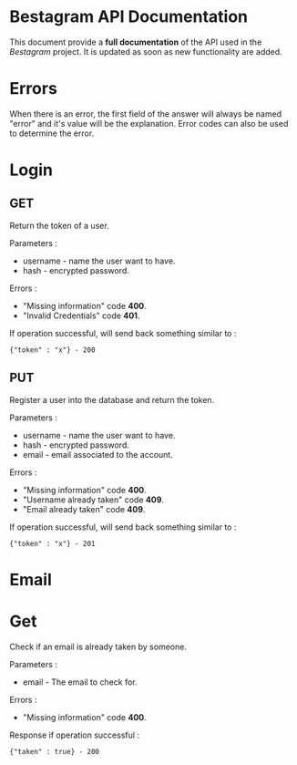 # Bestagram API Documentation
This document provide a **full documentation** of the API used in the *Bestagram* project. It is updated as soon as new functionality are added.

# Errors
When there is an error, the first field of the answer will always be named "error" and it's value will be the explanation. Error codes can also be used to determine the error.

# Login
## GET
Return the token of a user. 

Parameters : 
 - username - name the user want to have.
 - hash - encrypted password.
 
Errors : 
 - "Missing information" code **400**.
 - "Invalid Credentials" code **401**.

If operation successful, will send back something similar to : 

    {"token" : "x"} - 200

## PUT
Register a user into the database and return the token. 

Parameters :
 - username - name the user want to have.
 - hash - encrypted password.
 - email - email associated to the account.

Errors : 
 - "Missing information" code **400**.
 - "Username already taken" code **409**.
 - "Email already taken" code **409**.

If operation successful, will send back something similar to : 

    {"token" : "x"} - 201

# Email
# Get
Check if an email is already taken by someone. 

Parameters : 
 - email - The email to check for.

Errors :
 - "Missing information" code **400**.

Response if operation successful :

    {"taken" : true} - 200